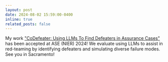 ```yaml
---
layout: post
date: 2024-08-02 15:59:00-0400
inline: true
related_posts: false
---
```


My work ["CoDefeater: Using LLMs To Find Defeaters in Assurance Cases"](https://arxiv.org/pdf/2407.13717) has been accepted at ASE (NIER) 2024! We evaluate using LLMs to assist in red-teaming by identifying defeaters and simulating diverse failure modes. See you in Sacramento! 
